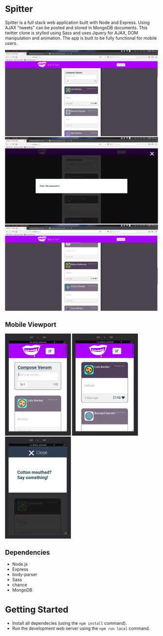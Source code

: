 # Spitter

Spitter is a full stack web application built with Node and Express. Using AJAX "tweets" can be posted and stored in MongoDB documents.
 This twitter clone is stylled using Sass and uses Jquery for AJAX, DOM manipulation and animation. 
 The app is built to be fully functional for mobile users.


!["Compose Messages"](https://github.com/Spezp/spitter/blob/master/docs/desktop-compose.png?raw=true)
!["Input validation"](https://github.com/Spezp/spitter/blob/master/docs/desktop-modal.png?raw=true)
!["Scroll"](https://github.com/Spezp/spitter/blob/master/docs/desktop-scroll.png?raw=true)

## Mobile Viewport
!["Mobile Modal"](https://github.com/Spezp/spitter/blob/master/docs/mobile-compose-cropped.png?raw=true) !["Mobile"](https://github.com/Spezp/spitter/blob/master/docs/mobile-cropped.png?raw=true) !["Mobile modal"](https://github.com/Spezp/spitter/blob/master/docs/mobile-modal-cropped.png?raw=true)
## Dependencies

- Node.js
- Express
- body-parser
- Sass
- chance
- MongoDB

# Getting Started

- Install all dependecies (using the `npm install` command).
- Run the development web server using the `npm run local` command.
